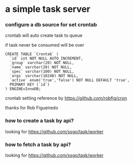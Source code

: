 # a simple task server

### configure a db source for set crontab

crontab will auto create task to queue

if task never be consumed will be over 

```mysql
CREATE TABLE `Crontab` (
  `id` int NOT NULL AUTO_INCREMENT,
  `group` varchar(20) NOT NULL,
  `name` varchar(20) NOT NULL,
  `spec` varchar(100) NOT NULL,
  `args` varchar(10240) NOT NULL,
  `active` enum('true','false') NOT NULL DEFAULT 'true',
  PRIMARY KEY (`id`)
) ENGINE=InnoDB;
```

crontab setting reference by https://github.com/robfig/cron

thanks for Rob Figueiredo

### how to create a task by api?

looking for https://github.com/ssgo/task/worker


### how to fetch a task by api?

looking for https://github.com/ssgo/task/worker
